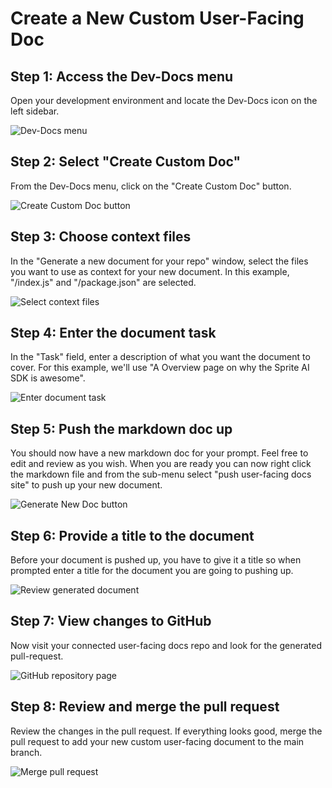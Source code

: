 

  # Create a New Custom User-Facing Doc

## Step 1: Access the Dev-Docs menu

Open your development environment and locate the Dev-Docs icon on the left sidebar.

![Dev-Docs menu](/img/create_a_new_custom_user-facing_doc/step_2.png)

## Step 2: Select "Create Custom Doc"

From the Dev-Docs menu, click on the "Create Custom Doc" button.

![Create Custom Doc button](/img/create_a_new_custom_user-facing_doc/step_2.png)

## Step 3: Choose context files

In the "Generate a new document for your repo" window, select the files you want to use as context for your new document. In this example, "/index.js" and "/package.json" are selected.

![Select context files](/img/create_a_new_custom_user-facing_doc/step_4.png)

## Step 4: Enter the document task

In the "Task" field, enter a description of what you want the document to cover. For this example, we'll use "A Overview page on why the Sprite AI SDK is awesome".

![Enter document task](/img/create_a_new_custom_user-facing_doc/step_5.png)

## Step 5: Push the markdown doc up

You should now have a new markdown doc for your prompt.  Feel free to edit and review as you wish.  When you are ready you can now right click the markdown file and from the sub-menu select "push user-facing docs site" to push up your new document.

![Generate New Doc button](/img/create_a_new_custom_user-facing_doc/step_6.png)


## Step 6: Provide a title to the document

Before your document is pushed up, you have to give it a title so when prompted enter a title for the document you are going to pushing up.

![Review generated document](/img/create_a_new_custom_user-facing_doc/step_7.png)

## Step 7: View changes to GitHub

Now visit your connected user-facing docs repo and look for the generated pull-request.

![GitHub repository page](/img/create_a_new_custom_user-facing_doc/step_11.png)

## Step 8: Review and merge the pull request

Review the changes in the pull request. If everything looks good, merge the pull request to add your new custom user-facing document to the main branch.

![Merge pull request](/img/create_a_new_custom_user-facing_doc/step_13.png)



  
